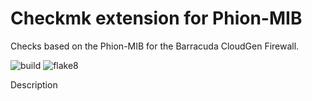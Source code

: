 # Checkmk extension for Phion-MIB

Checks based on the Phion-MIB for the Barracuda CloudGen Firewall.

![build](https://github.com/jiuka/checkmk_phion/workflows/build/badge.svg)
![flake8](https://github.com/jiuka/checkmk_phion/workflows/Lint/badge.svg?branch=master)

Description